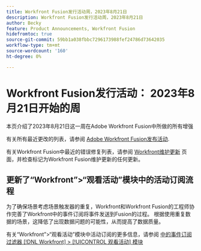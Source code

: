 ```yaml
---
title: Workfront Fusion发行活动周，2023年8月21日
description: Workfront Fusion发行活动周，2023年8月21日
author: Becky
feature: Product Announcements, Workfront Fusion
hidefromtoc: true
source-git-commit: 59bb1a038fbbc7296173988fef24786d73642035
workflow-type: tm+mt
source-wordcount: '160'
ht-degree: 0%

---
```


# Workfront Fusion发行活动： 2023年8月21日开始的周

本页介绍了2023年8月21日这一周在Adobe Workfront Fusion中所做的所有增强

有关所有最近更改的列表，请参阅 [Adobe Workfront Fusion发布活动](../../../product-announcements/product-releases/fusion-release-activity/fusion-release-activity.md).

有关Workfront Fusion中最近的错误修复列表，请参阅 [Workfront维护更新](https://experienceleague.adobe.com/docs/workfront-known-issues/releases/current-updates.html) 页面，并检查标记为Workfront Fusion维护更新的任何更新。

## 更新了“Workfront”>“观看活动”模块中的活动订阅流程

为了确保场景考虑场景触发器的重复，Workfront和Workfront Fusion的工程师协作完善了Workfront中的事件订阅将事件发送到Fusion的过程。 根据使用重复数据的场景，这降低了出现数据问题的可能性，从而提高了数据质量。

有关“Workfront”>“观看活动”模块中活动订阅的更多信息，请参阅 [中的事件订阅过滤器 [!DNL Workfront] > [!UICONTROL 观看活动] 模块](/help/quicksilver/workfront-fusion/apps-and-their-modules/workfront-modules.md#event-subscription-filters-in-the-workfront--watch-events-modules)
